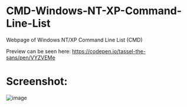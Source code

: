 # CMD-Windows-NT-XP-Command-Line-List
Webpage of Windows NT/XP Command Line List (CMD)

Preview can be seen here: https://codepen.io/tassel-the-sans/pen/VYZVEMe

# Screenshot:
![image](https://github.com/user-attachments/assets/fef8c747-e73c-40cb-af33-6466811792a8)
